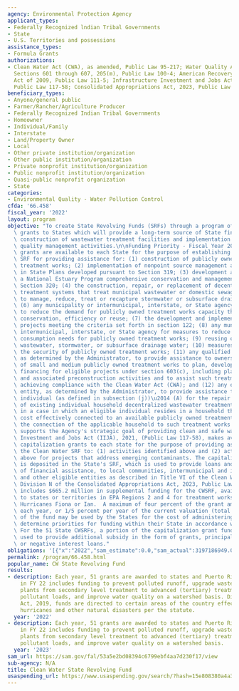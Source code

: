 ```yaml
---
agency: Environmental Protection Agency
applicant_types:
- Federally Recognized lndian Tribal Governments
- State
- U.S. Territories and possessions
assistance_types:
- Formula Grants
authorizations:
- Clean Water Act (CWA), as amended, Public Law 95-217; Water Quality Act of 1987,
  Sections 601 through 607, 205(m), Public Law 100-4; American Recovery and Reinvestment
  Act of 2009, Public Law 111-5; Infrastructure Investment and Jobs Act (IIJA), 2021,
  Public Law 117-58; Consolidated Appropriations Act, 2023, Public Law 117-328.
beneficiary_types:
- Anyone/general public
- Farmer/Rancher/Agriculture Producer
- Federally Recognized Indian Tribal Governments
- Homeowner
- Individual/Family
- Interstate
- Land/Property Owner
- Local
- Other private institution/organization
- Other public institution/organization
- Private nonprofit institution/organization
- Public nonprofit institution/organization
- Quasi-public nonprofit organization
- State
categories:
- Environmental Quality - Water Pollution Control
cfda: '66.458'
fiscal_year: '2022'
layout: program
objective: "To create State Revolving Funds (SRFs) through a program of capitalization\
  \ grants to States which will provide a long-term source of State financing for\
  \ construction of wastewater treatment facilities and implementation of other water\
  \ quality management activities.\n\nFunding Priority - Fiscal Year 2023: Capitalization\
  \ grants are available to each State for the purpose of establishing a Clean Water\
  \ SRF for providing assistance for: (1) construction of publicly owned wastewater\
  \ treatment works; (2) implementation of nonpoint source management activities included\
  \ in State Plans developed pursuant to Section 319; (3) development and implementation\
  \ a National Estuary Program comprehensive conservation and management plan under\
  \ Section 320; (4) the construction, repair, or replacement of decentralized wastewater\
  \ treatment systems that treat municipal wastewater or domestic sewage; (5) measures\
  \ to manage, reduce, treat or recapture stormwater or subsurface drainage water;\
  \ (6) any municipality or intermunicipal, interstate, or State agency for measures\
  \ to reduce the demand for publicly owned treatment works capacity through water\
  \ conservation, efficiency or reuse; (7) the development and implementation of watershed\
  \ projects meeting the criteria set forth in section 122; (8) any municipality or\
  \ intermunicipal, interstate, or State agency for measures to reduce the energy\
  \ consumption needs for publicly owned treatment works; (9) reusing or recycling\
  \ wastewater, stormwater, or subsurface drainage water; (10) measures to increase\
  \ the security of publicly owned treatment works; (11) any qualified nonprofit entity,\
  \ as determined by the Administrator, to provide assistance to owners and operators\
  \ of small and medium publicly owned treatment works to plan, develop, and obtain\
  \ financing for eligible projects under section 603(c), including planning, design,\
  \ and associated preconstruction activities and to assist such treatment works in\
  \ achieving compliance with the Clean Water Act (CWA); and (12) any qualified nonprofit\
  \ entity, as determined by the Administrator, to provide assistance to an eligible\
  \ individual (as defined in subsection (j))\u2014 (A) for the repair or replacement\
  \ of existing individual household decentralized wastewater treatment systems or\
  \ in a case in which an eligible individual resides in a household that could be\
  \ cost effectively connected to an available publicly owned treatment works, for\
  \ the connection of the applicable household to such treatment works. The program\
  \ supports the Agency's strategic goal of providing clean and safe water. The Infrastructure\
  \ Investment and Jobs Act (IIJA), 2021, (Public Law 117-58), makes available additional\
  \ capitalization grants to each state for the purpose of providing assistance through\
  \ the Clean Water SRF to: (1) activities identified above and (2) activities identified\
  \ above for projects that address emerging contaminants. The capitalization grant\
  \ is deposited in the State's SRF, which is used to provide loans and other types\
  \ of financial assistance, to local communities, intermunicipal and interstate agencies,\
  \ and other eligible entities as described in Title VI of the Clean Water Act. \
  \ Division N of the Consolidated Appropriations Act, 2023, Public Law 117-328 also\
  \ includes $665.2 million in supplemental funding for the CWSRF, available only\
  \ to states or territories in EPA Regions 2 and 4 for treatment works impacted by\
  \ Hurricanes Fiona or Ian.  A maximum of four percent of the grant amounts, $400,000\
  \ each year, or 1/5 percent per year of the current valuation (total net position)\
  \ of the fund may be used by the States for the cost of administering the SRF. States\
  \ determine priorities for funding within their State in accordance with the CWA.\
  \ For the 51 State CWSRFs, a portion of the capitalization grant funding must be\
  \ used to provide additional subsidy in the form of grants, principal forgiveness,\
  \ or negative interest loans."
obligations: '[{"x":"2022","sam_estimate":0.0,"sam_actual":3197186949.0,"usa_spending_actual":2320705000.0},{"x":"2023","sam_estimate":3866962358.0,"sam_actual":0.0,"usa_spending_actual":804319000.0},{"x":"2024","sam_estimate":4263874000.0,"sam_actual":0.0,"usa_spending_actual":0.0}]'
permalink: /program/66.458.html
popular_name: CW State Revolving Fund
results:
- description: Each year, 51 grants are awarded to states and Puerto Rico. Assistance
    in FY 22 includes funding to prevent polluted runoff, upgrade wastewater treatment
    plants from secondary level treatment to advanced (tertiary) treatment to reduce
    pollutant loads, and improve water quality on a watershed basis. Disaster Relief
    Act, 2019, funds are directed to certain areas of the country effected by specific
    hurricanes and other natural disasters per the statute.
  year: '2022'
- description: Each year, 51 grants are awarded to states and Puerto Rico. Assistance
    in FY 22 includes funding to prevent polluted runoff, upgrade wastewater treatment
    plants from secondary level treatment to advanced (tertiary) treatment to reduce
    pollutant loads, and improve water quality on a watershed basis.
  year: '2023'
sam_url: https://sam.gov/fal/53a5e2bd08394c6799ebf4aa7d230f17/view
sub-agency: N/A
title: Clean Water State Revolving Fund
usaspending_url: https://www.usaspending.gov/search/?hash=15e808380a4a3e1866a85356ad8e945a
---
```

